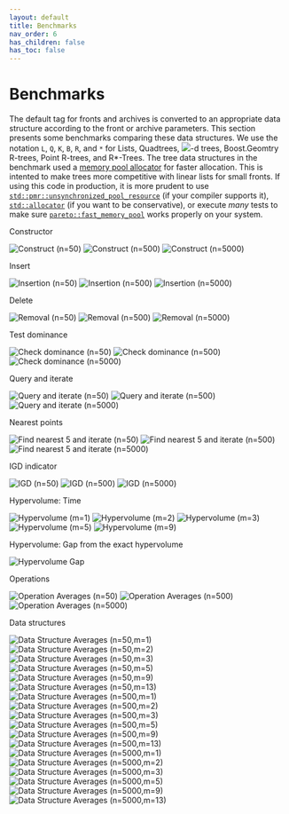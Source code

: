 ```yaml
---
layout: default
title: Benchmarks
nav_order: 6
has_children: false
has_toc: false
---
```

# Benchmarks

The default tag for fronts and archives is converted to an appropriate data structure according to the front or archive parameters. This section presents some benchmarks comparing these data structures. We use the notation `L`, `Q`, `K`, `B`, `R`, and `*` for Lists, Quadtrees, <img src="https://render.githubusercontent.com/render/math?math=k">-d trees, Boost.Geomtry R-trees, Point R-trees, and R*-Trees. The tree data structures in the benchmark used a [memory pool allocator](https://github.com/alandefreitas/pareto-front/blob/master/sources/pareto_front/memory_pool.h) for faster allocation. This is intented to make trees more competitive with linear lists for small fronts. If using this code in production, it is more prudent to use [`std::pmr::unsynchronized_pool_resource`](https://en.cppreference.com/w/cpp/memory/unsynchronized_pool_resource/unsynchronized_pool_resource) (if your compiler supports it), [`std::allocator`](https://en.cppreference.com/w/cpp/memory/allocator) (if you want to be conservative), or execute *many* tests to make sure [`pareto::fast_memory_pool`](https://github.com/alandefreitas/pareto-front/blob/master/sources/pareto_front/memory_pool.h) works properly on your system.


Constructor

![Construct (n=50)](img/construct_n_50.png)
![Construct (n=500)](img/construct_n_500.png)
![Construct (n=5000)](img/construct_n_5000.png)




Insert

![Insertion (n=50)](img/insertion_n_50.png)
![Insertion (n=500)](img/insertion_n_500.png)
![Insertion (n=5000)](img/insertion_n_5000.png)




Delete

![Removal (n=50)](img/removal_n_50.png)
![Removal (n=500)](img/removal_n_500.png)
![Removal (n=5000)](img/removal_n_5000.png)




Test dominance

![Check dominance (n=50)](img/check_dominance_n_50.png)
![Check dominance (n=500)](img/check_dominance_n_500.png)
![Check dominance (n=5000)](img/check_dominance_n_5000.png)




Query and iterate

![Query and iterate (n=50)](img/query_n_50.png)
![Query and iterate (n=500)](img/query_n_500.png)
![Query and iterate (n=5000)](img/query_n_5000.png)




Nearest points

![Find nearest 5 and iterate (n=50)](img/nearest_n_50.png)
![Find nearest 5 and iterate (n=500)](img/nearest_n_500.png)
![Find nearest 5 and iterate (n=5000)](img/nearest_n_5000.png)




IGD indicator

![IGD (n=50)](img/igd_n_50.png)
![IGD (n=500)](img/igd_n_500.png)
![IGD (n=5000)](img/igd_n_5000.png)




Hypervolume: Time

![Hypervolume (m=1)](img/hypervolume_m_1.png)
![Hypervolume (m=2)](img/hypervolume_m_2.png)
![Hypervolume (m=3)](img/hypervolume_m_3.png)
![Hypervolume (m=5)](img/hypervolume_m_5.png)
![Hypervolume (m=9)](img/hypervolume_m_9.png)




Hypervolume: Gap from the exact hypervolume

![Hypervolume Gap](img/hypervolume_gap.png)




Operations

![Operation Averages (n=50)](img/op_averages_n_50.png)
![Operation Averages (n=500)](img/op_averages_n_500.png)
![Operation Averages (n=5000)](img/op_averages_n_5000.png)




Data structures

![Data Structure Averages (n=50,m=1)](img/structure_averages_n_50_m_1.png)
![Data Structure Averages (n=50,m=2)](img/structure_averages_n_50_m_2.png)
![Data Structure Averages (n=50,m=3)](img/structure_averages_n_50_m_3.png)
![Data Structure Averages (n=50,m=5)](img/structure_averages_n_50_m_5.png)
![Data Structure Averages (n=50,m=9)](img/structure_averages_n_50_m_9.png)
![Data Structure Averages (n=50,m=13)](img/structure_averages_n_50_m_13.png)
![Data Structure Averages (n=500,m=1)](img/structure_averages_n_500_m_1.png)
![Data Structure Averages (n=500,m=2)](img/structure_averages_n_500_m_2.png)
![Data Structure Averages (n=500,m=3)](img/structure_averages_n_500_m_3.png)
![Data Structure Averages (n=500,m=5)](img/structure_averages_n_500_m_5.png)
![Data Structure Averages (n=500,m=9)](img/structure_averages_n_500_m_9.png)
![Data Structure Averages (n=500,m=13)](img/structure_averages_n_500_m_13.png)
![Data Structure Averages (n=5000,m=1)](img/structure_averages_n_5000_m_1.png)
![Data Structure Averages (n=5000,m=2)](img/structure_averages_n_5000_m_2.png)
![Data Structure Averages (n=5000,m=3)](img/structure_averages_n_5000_m_3.png)
![Data Structure Averages (n=5000,m=5)](img/structure_averages_n_5000_m_5.png)
![Data Structure Averages (n=5000,m=9)](img/structure_averages_n_5000_m_9.png)
![Data Structure Averages (n=5000,m=13)](img/structure_averages_n_5000_m_13.png)






<!-- Generated with mdsplit: https://github.com/alandefreitas/mdsplit -->
